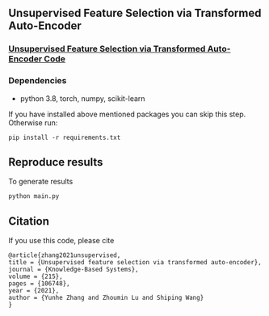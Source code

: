 ## Unsupervised Feature Selection via Transformed Auto-Encoder

### [Unsupervised Feature Selection via Transformed Auto-Encoder Code](https://github.com/Annie333/UFS_TAE)

### Dependencies

- python 3.8, torch, numpy, scikit-learn

If you have installed above mentioned packages you can skip this step. Otherwise run:

    pip install -r requirements.txt

## Reproduce results

To generate results

    python main.py

## Citation
If you use this code, please cite
```
@article{zhang2021unsupervised,
title = {Unsupervised feature selection via transformed auto-encoder}, 
journal = {Knowledge-Based Systems}, 
volume = {215},
pages = {106748},
year = {2021},
author = {Yunhe Zhang and Zhoumin Lu and Shiping Wang}
}
```







